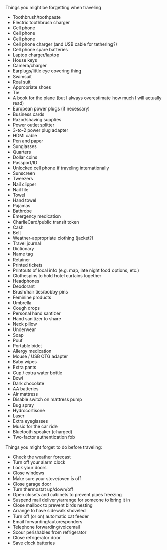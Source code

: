 Things you might be forgetting when traveling

* Toothbrush/toothpaste
* Electric toothbrush charger
* Cell phone
* Cell phone
* Cell phone
* Cell phone charger (and USB cable for tethering?)
* Cell phone spare batteries
* Laptop charger/laptop
* House keys
* Camera/charger
* Earplugs/little eye covering thing
* Swimsuit
* Real suit
* Appropriate shoes
* Tie
* A book for the plane (but I always overestimate how much I will actually read)
* European power plugs (if necessary)
* Business cards
* Razor/shaving supplies
* Power outlet splitter
* 3-to-2 power plug adapter
* HDMI cable
* Pen and paper
* Sunglasses
* Quarters
* Dollar coins
* Passport/ID
* Unlocked cell phone if traveling internationally
* Sunscreen
* Tweezers
* Nail clipper
* Nail file
* Towel
* Hand towel
* Pajamas
* Bathrobe
* Emergency medication
* CharlieCard/public transit token
* Cash
* Belt
* Weather-appropriate clothing (jacket?)
* Travel journal
* Dictionary
* Name tag
* Retainer
* Printed tickets
* Printouts of local info (e.g. map, late night food options, etc.)
* Clothespins to hold hotel curtains together
* Headphones
* Deodorant
* Brush/hair ties/bobby pins
* Feminine products
* Umbrella
* Cough drops
* Personal hand santizer
* Hand sanitizer to share
* Neck pillow
* Underwear
* Soap
* Pouf
* Portable bidet
* Allergy medication
* Mouse / USB OTG adapter
* Baby wipes
* Extra pants
* Cup / extra water bottle
* Bowl
* Dark chocolate
* AA batteries
* Air mattress
* Disable switch on mattress pump
* Bug spray
* Hydrocortisone
* Laser
* Extra eyeglasses
* Music for the car ride
* Bluetooth speaker (charged)
* Two-factor authentication fob

Things you might forget to do before traveling:

* Check the weather forecast
* Turn off your alarm clock
* Lock your doors
* Close windows
* Make sure your stove/oven is off
* Close garage door
* Turn thermostat up/down/off
* Open closets and cabinets to prevent pipes freezing
* Suspend mail delivery/arrange for someone to bring it in
* Close mailbox to prevent birds nesting
* Arrange to have sidewalk shoveled
* Turn off (or on) automatic cat feeder
* Email forwarding/autoresponders
* Telephone forwarding/voicemail
* Scour perishables from refrigerator
* Close refrigerator door
* Save clock batteries
